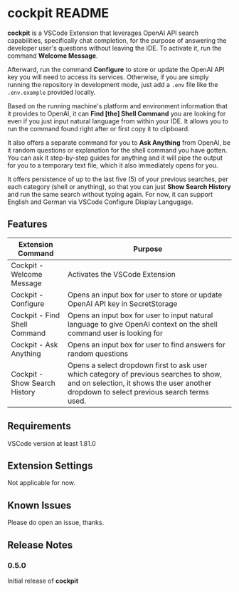 # cockpit README

**cockpit** is a VSCode Extension that leverages OpenAI API search capabilities, specifically chat completion, for the purpose of answering the developer user's questions without leaving the IDE. To activate it, run the command **Welcome Message**.

Afterward, run the command **Configure** to store or update the OpenAI API key you will need to access its services. Otherwise, if you are simply running the repository in development mode, just add a `.env` file like the `.env.example` provided locally.

Based on the running machine's platform and environment information that it provides to OpenAI, it can **Find [the] Shell Command** you are looking for even if you just input natural language from within your IDE. It allows you to run the command found right after or first copy it to clipboard.

It also offers a separate command for you to **Ask Anything** from OpenAI, be it random questions or explanation for the shell command you have gotten. You can ask it step-by-step guides for anything and it will pipe the output for you to a temporary text file, which it also immediately opens for you.

It offers persistence of up to the last five (5) of your previous searches, per each category (shell or anything), so that you can just **Show Search History** and run the same search without typing again. For now, it can support English and German via VSCode Configure Display Langugage.

## Features

| Extension Command | Purpose |
| ----- | ----- |
| Cockpit - Welcome Message | Activates the VSCode Extension |
| Cockpit - Configure | Opens an input box for user to store or update OpenAI API key in SecretStorage |
| Cockpit - Find Shell Command | Opens an input box for user to input natural language to give OpenAI context on the shell command user is looking for |
| Cockpit - Ask Anything | Opens an input box for user to find answers for random questions |
| Cockpit - Show Search History | Opens a select dropdown first to ask user which category of previous searches to show, and on selection, it shows the user another dropdown to select previous search terms used. |

## Requirements

VSCode version at least 1.81.0

## Extension Settings

Not applicable for now.

## Known Issues

Please do open an issue, thanks.

## Release Notes

### 0.5.0

Initial release of **cockpit**
